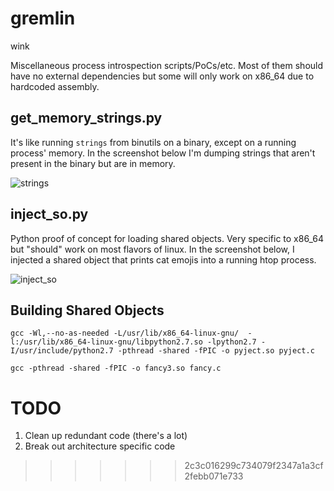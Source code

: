 # gremlin
wink

Miscellaneous process introspection scripts/PoCs/etc. Most of them should have no
external dependencies but some will only work on x86_64 due to hardcoded assembly.

## get_memory_strings.py

It's like running `strings` from binutils on a binary, except on a running process'
memory. In the screenshot below I'm dumping strings that aren't present in the binary
but are in memory.

![strings](https://pbs.twimg.com/media/DXaMfQ0WsAAGKn3.jpg:large)

## inject_so.py

Python proof of concept for loading shared objects. Very specific to x86_64 but
"should" work on most flavors of linux. In the screenshot below, I injected a
shared object that prints cat emojis into a running htop process.

![inject_so](https://i.imgur.com/79XCq6q.png)

## Building Shared Objects

`gcc -Wl,--no-as-needed -L/usr/lib/x86_64-linux-gnu/  -l:/usr/lib/x86_64-linux-gnu/libpython2.7.so -lpython2.7 -I/usr/include/python2.7 -pthread -shared -fPIC -o pyject.so pyject.c`

`gcc -pthread -shared -fPIC -o fancy3.so fancy.c`

# TODO

1. Clean up redundant code (there's a lot)
2. Break out architecture specific code
>>>>>>> 2c3c016299c734079f2347a1a3cf2febb071e733
